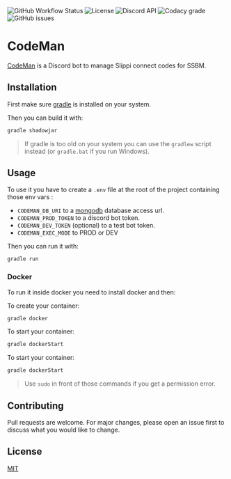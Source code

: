 ![GitHub Workflow Status](https://img.shields.io/github/workflow/status/SlippiCodeMan/CodeManBot/Java%20CI%20with%20Gradle)
![License](https://img.shields.io/github/license/SlippiCodeMan/CodeManBot)
![Discord API](https://img.shields.io/badge/discord%20api-JDA-%23843fd1)
![Codacy grade](https://img.shields.io/codacy/grade/7841a115752a446db5cff42a5243081b)
![GitHub issues](https://img.shields.io/github/issues/SlippiCodeMan/CodeManBot)

# CodeMan

[CodeMan](https://slippicodeman.github.io/CodeManWebsite/) is a Discord bot to manage Slippi connect codes for SSBM. 

## Installation

First make sure [gradle](https://gradle.org/) is installed on your system.

Then you can build it with:

```bash
gradle shadowjar
```

> If gradle is too old on your system you can use the `gradlew` script instead (or `gradle.bat` if you run Windows).

## Usage

To use it you have to create a `.env` file at the root of the project containing those env vars :
-   `CODEMAN_DB_URI` to a [mongodb](https://www.mongodb.com/) database access url.
-   `CODEMAN_PROD_TOKEN` to a discord bot token.
-   `CODEMAN_DEV_TOKEN` (optional) to a test bot token.
-   `CODEMAN_EXEC_MODE` to PROD or DEV

Then you can run it with:

```bash
gradle run
```

### Docker

To run it inside docker you need to install docker and then:

To create your container:
```bash
gradle docker
```

To start your container:
```bash
gradle dockerStart
```

To start your container:
```bash
gradle dockerStart
```

> Use `sudo` in front of those commands if you get a permission error.

## Contributing
Pull requests are welcome. For major changes, please open an issue first to discuss what you would like to change.

## License
[MIT](https://choosealicense.com/licenses/mit/)